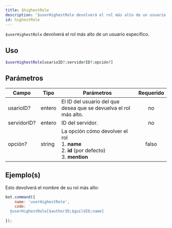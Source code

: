 ```yaml
---
title: $highestRole
description: '$userHighestRole devolverá el rol más alto de un usuario específico.'
id: highestRole
---
```


`$userHighestRole` devolverá el rol más alto de un usuario específico.

## Uso

```php
$userHighestRole[usarioID?;servidorID?;opción?]
```

## Parámetros

| Campo       | Tipo   | Parámetros                                                                                                               | Requerido |
| ----------- | ------ | ------------------------------------------------------------------------------------------------------------------------ |:---------:|
| usarioID?   | entero | El ID del usuario del que desea que se devuelva el rol más alto.                                                         |    no     |
| servidorID? | entero | ID del servidor.                                                                                                         |    no     |
| opción?     | string | La opción cómo devolver el rol <br /> 1. **name** <br /> 2. **id** (por defecto) <br /> 3. **mention** |   falso   |

## Ejemplo(s)

Esto devolverá el nombre de su rol más alto:

```javascript
bot.command({
    name: 'userHighestRole',
    code: `
  $userHighestRole[$authorID;$guildID;name]
  `
});
```
